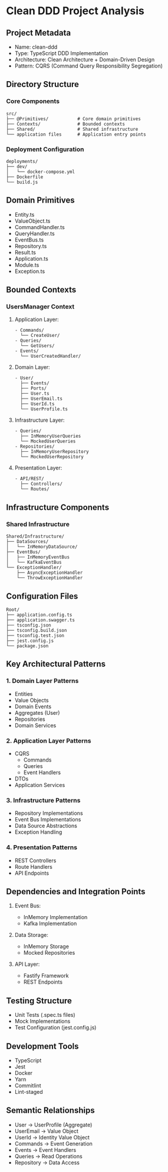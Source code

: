 # Clean DDD Project Analysis

## Project Metadata
- Name: clean-ddd
- Type: TypeScript DDD Implementation
- Architecture: Clean Architecture + Domain-Driven Design
- Pattern: CQRS (Command Query Responsibility Segregation)

## Directory Structure

### Core Components
```
src/
├── @Primitives/           # Core domain primitives
├── Contexts/              # Bounded contexts
├── Shared/                # Shared infrastructure
└── application files      # Application entry points
```

### Deployment Configuration
```
deployments/
├── dev/
│   └── docker-compose.yml
├── Dockerfile
└── build.js
```

## Domain Primitives
- Entity.ts
- ValueObject.ts
- CommandHandler.ts
- QueryHandler.ts
- EventBus.ts
- Repository.ts
- Result.ts
- Application.ts
- Module.ts
- Exception.ts

## Bounded Contexts

### UsersManager Context
1. Application Layer:
   ```
   - Commands/
     └── CreateUser/
   - Queries/
     └── GetUsers/
   - Events/
     └── UserCreatedHandler/
   ```

2. Domain Layer:
   ```
   - User/
     ├── Events/
     ├── Ports/
     ├── User.ts
     ├── UserEmail.ts
     ├── UserId.ts
     └── UserProfile.ts
   ```

3. Infrastructure Layer:
   ```
   - Queries/
     ├── InMemoryUserQueries
     └── MockedUserQueries
   - Repositories/
     ├── InMemoryUserRepository
     └── MockedUserRepository
   ```

4. Presentation Layer:
   ```
   - API/REST/
     ├── Controllers/
     └── Routes/
   ```

## Infrastructure Components

### Shared Infrastructure
```
Shared/Infrastructure/
├── DataSources/
│   └── InMemoryDataSource/
├── EventBus/
│   ├── InMemoryEventBus
│   └── KafkaEventBus
└── ExceptionHandler/
    ├── AsyncExceptionHandler
    └── ThrowExceptionHandler
```

## Configuration Files
```
Root/
├── application.config.ts
├── application.swagger.ts
├── tsconfig.json
├── tsconfig.build.json
├── tsconfig.test.json
├── jest.config.js
└── package.json
```

## Key Architectural Patterns

### 1. Domain Layer Patterns
- Entities
- Value Objects
- Domain Events
- Aggregates (User)
- Repositories
- Domain Services

### 2. Application Layer Patterns
- CQRS
  - Commands
  - Queries
  - Event Handlers
- DTOs
- Application Services

### 3. Infrastructure Patterns
- Repository Implementations
- Event Bus Implementations
- Data Source Abstractions
- Exception Handling

### 4. Presentation Patterns
- REST Controllers
- Route Handlers
- API Endpoints

## Dependencies and Integration Points
1. Event Bus:
   - InMemory Implementation
   - Kafka Implementation

2. Data Storage:
   - InMemory Storage
   - Mocked Repositories

3. API Layer:
   - Fastify Framework
   - REST Endpoints

## Testing Structure
- Unit Tests (.spec.ts files)
- Mock Implementations
- Test Configuration (jest.config.js)

## Development Tools
- TypeScript
- Jest
- Docker
- Yarn
- Commitlint
- Lint-staged

## Semantic Relationships
- User -> UserProfile (Aggregate)
- UserEmail -> Value Object
- UserId -> Identity Value Object
- Commands -> Event Generation
- Events -> Event Handlers
- Queries -> Read Operations
- Repository -> Data Access
